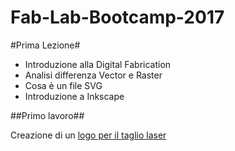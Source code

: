 # Fab-Lab-Bootcamp-2017

#Prima Lezione#

- Introduzione alla Digital Fabrication
- Analisi differenza Vector e Raster
- Cosa è un file SVG
- Introduzione a Inkscape

##Primo lavoro##

Creazione di un [logo per il taglio laser](https://github.com/VFerra/Fab-Lab-Bootcamp-2017/blob/master/Logo%20x%20taglio%20laser.svg)
